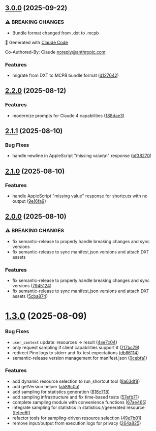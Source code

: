 ## [3.0.0](https://github.com/foxtrottwist/shortcuts-mcp/compare/v2.2.0...v3.0.0) (2025-09-22)

### ⚠ BREAKING CHANGES

* Bundle format changed from .dxt to .mcpb

🤖 Generated with [Claude Code](https://claude.ai/code)

Co-Authored-By: Claude <noreply@anthropic.com>

### Features

* migrate from DXT to MCPB bundle format ([d127642](https://github.com/foxtrottwist/shortcuts-mcp/commit/d1276422d6e212f532916a21aad2848d6299c745))

## [2.2.0](https://github.com/foxtrottwist/shortcuts-mcp/compare/v2.1.1...v2.2.0) (2025-08-12)

### Features

- modernize prompts for Claude 4 capabilities ([188dae3](https://github.com/foxtrottwist/shortcuts-mcp/commit/188dae39eac6d8277698d4d535cff3b3f0f1b1b8))

## [2.1.1](https://github.com/foxtrottwist/shortcuts-mcp/compare/v2.1.0...v2.1.1) (2025-08-10)

### Bug Fixes

- handle newline in AppleScript "missing value\n" response ([bf38270](https://github.com/foxtrottwist/shortcuts-mcp/commit/bf382701042bf8f88ecd6bed481f091540cd3f8d))

## [2.1.0](https://github.com/foxtrottwist/shortcuts-mcp/compare/v2.0.0...v2.1.0) (2025-08-10)

### Features

- handle AppleScript "missing value" response for shortcuts with no output ([9e16fa9](https://github.com/foxtrottwist/shortcuts-mcp/commit/9e16fa9b0491e37723f92941ce5e8463e49f3473))

## [2.0.0](https://github.com/foxtrottwist/shortcuts-mcp/compare/v1.3.0...v2.0.0) (2025-08-10)

### ⚠ BREAKING CHANGES

- fix semantic-release to properly handle breaking changes and sync versions
- fix semantic-release to sync manifest.json versions and attach DXT assets

### Features

- fix semantic-release to properly handle breaking changes and sync versions ([7945124](https://github.com/foxtrottwist/shortcuts-mcp/commit/7945124e24fa043832becdd88cae9c5ed9812827))
- fix semantic-release to sync manifest.json versions and attach DXT assets ([5cba874](https://github.com/foxtrottwist/shortcuts-mcp/commit/5cba874217eca240d97de92f7a06b0fbb65efe11))

# [1.3.0](https://github.com/foxtrottwist/shortcuts-mcp/compare/v1.2.1...v1.3.0) (2025-08-09)

### Bug Fixes

- `user_context` update: resources -> result ([4ae7c04](https://github.com/foxtrottwist/shortcuts-mcp/commit/4ae7c04559374b003212d065473cfdc38d1a5d87))
- only request sampling if client capabilities support it ([717bc79](https://github.com/foxtrottwist/shortcuts-mcp/commit/717bc79286f55f8859f459e7180b737d90766a5f))
- redirect Pino logs to stderr and fix test expectations ([db86114](https://github.com/foxtrottwist/shortcuts-mcp/commit/db86114b8615a9145209970ed49d56c74fdc9e52))
- semantic-release version management for manifest.json ([0cebfa1](https://github.com/foxtrottwist/shortcuts-mcp/commit/0cebfa14210a8c0555f6f22d5941aac8cd85c6b9))

### Features

- add dynamic resource selection to run_shortcut tool ([8a63df8](https://github.com/foxtrottwist/shortcuts-mcp/commit/8a63df88ee32f58a72bceef59b70789e8760113f))
- add getVersion helper ([a589c0a](https://github.com/foxtrottwist/shortcuts-mcp/commit/a589c0ac6bbb0011b31aa7f87d3f05563356fb3b))
- add sampling for statistics generation ([816c718](https://github.com/foxtrottwist/shortcuts-mcp/commit/816c718af41038e06df726411f87e29e1e00f5b2))
- add sampling infrastructure and fix time-based tests ([57efb71](https://github.com/foxtrottwist/shortcuts-mcp/commit/57efb71a8dcb37fa20b53d4e9dfe4092b1008e8b))
- complete sampling module with convenience functions ([67ae465](https://github.com/foxtrottwist/shortcuts-mcp/commit/67ae4656ec230c49bb5087f0ceaa6529876e055e))
- integrate sampling for statistics in statistics://generated resource ([fefee6f](https://github.com/foxtrottwist/shortcuts-mcp/commit/fefee6f2cb31dc7ee368824489c1ee6bdd806be0))
- refactor tools for sampling-driven resource selection ([49e7b01](https://github.com/foxtrottwist/shortcuts-mcp/commit/49e7b01ecf0a4d74823742b6f8a4a34e3d19499b))
- remove input/output from execution logs for privacy ([264a825](https://github.com/foxtrottwist/shortcuts-mcp/commit/264a825d74324f8f28901db106e98b74229bd3e0))
